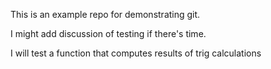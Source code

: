 This is an example repo for demonstrating git.

I might add discussion of testing if there's time.

I will test a function that computes results of trig calculations

